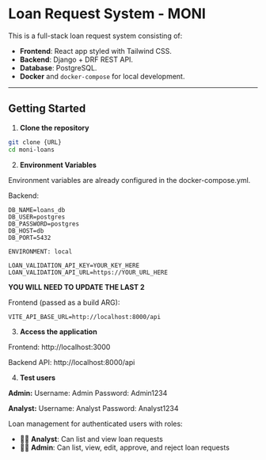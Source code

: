 # Loan Request System - MONI

This is a full-stack loan request system consisting of:

- **Frontend**: React app styled with Tailwind CSS.
- **Backend**: Django + DRF REST API.
- **Database**: PostgreSQL.
- **Docker** and `docker-compose` for local development.

---

## Getting Started

1. **Clone the repository**

```bash
git clone {URL}
cd moni-loans
```
2. **Environment Variables**

Environment variables are already configured in the docker-compose.yml.

Backend:
```
DB_NAME=loans_db
DB_USER=postgres
DB_PASSWORD=postgres
DB_HOST=db
DB_PORT=5432

ENVIRONMENT: local

LOAN_VALIDATION_API_KEY=YOUR_KEY_HERE
LOAN_VALIDATION_API_URL=https://YOUR_URL_HERE
```

**YOU WILL NEED TO UPDATE THE LAST 2**

Frontend (passed as a build ARG):
```
VITE_API_BASE_URL=http://localhost:8000/api
```

3. **Access the application**

Frontend: http://localhost:3000

Backend API: http://localhost:8000/api

4. **Test users**

**Admin:**
Username: Admin
Password: Admin1234

**Analyst:**
Username: Analyst
Password: Analyst1234

Loan management for authenticated users with roles:
  - 👩‍💼 **Analyst**: Can list and view loan requests
  - 👨‍💼 **Admin**: Can list, view, edit, approve, and reject loan requests
  